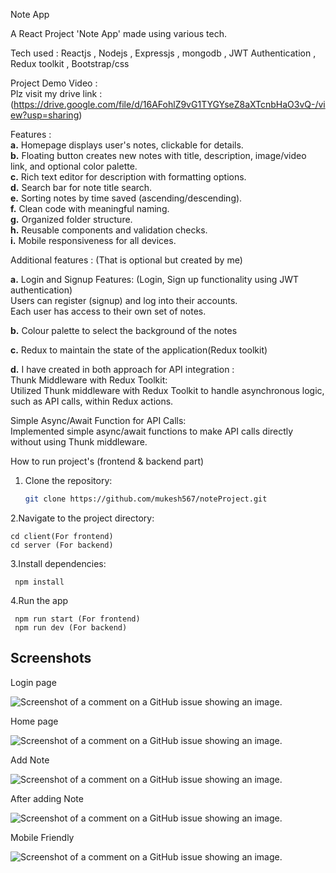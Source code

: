 Note App

A React Project 'Note App' made using various tech.  

Tech used : Reactjs , Nodejs , Expressjs , mongodb , JWT Authentication , Redux toolkit , Bootstrap/css  

Project Demo Video :   
Plz visit my drive link : (https://drive.google.com/file/d/16AFohlZ9vG1TYGYseZ8aXTcnbHaO3vQ-/view?usp=sharing)




Features :   
**a.**  Homepage displays user's notes, clickable for details.  
**b.** Floating button creates new notes with title, description, image/video link, and optional color palette.  
**c.** Rich text editor for description with formatting options.  
**d.** Search bar for note title search.  
**e.** Sorting notes by time saved (ascending/descending).  
**f.** Clean code with meaningful naming.  
**g.** Organized folder structure.  
**h.** Reusable components and validation checks.  
**i.** Mobile responsiveness for all devices.    

  


Additional features :  (That is optional but created by me)   

**a.**  Login and Signup Features: (Login, Sign up functionality using JWT authentication)  
        Users can register (signup) and log into their accounts.  
        Each user has access to their own set of notes.  
        
**b.** Colour palette to select the background of the notes  

**c.**  Redux to maintain the state of the application(Redux toolkit)  

**d.** I have created in both approach for API integration :   
  Thunk Middleware with Redux Toolkit:  
      Utilized Thunk middleware with Redux Toolkit to handle asynchronous logic, such as API calls, within Redux actions.  
    
  Simple Async/Await Function for API Calls:  
   Implemented simple async/await functions to make API calls directly without using Thunk middleware. 

  
   
How to run project's (frontend & backend part)  

1. Clone the repository:

   ```bash
   git clone https://github.com/mukesh567/noteProject.git

2.Navigate to the project directory:
    
    cd client(For frontend)  
    cd server (For backend)

3.Install dependencies:
   
     npm install

4.Run the app

     npm run start (For frontend)
     npm run dev (For backend)

    
## Screenshots

Login page  


![Screenshot of a comment on a GitHub issue showing an image.]( https://github.com/mukesh567/noteProject/blob/master/assets/loginsignup.png)   


Home page  


![Screenshot of a comment on a GitHub issue showing an image.]( https://github.com/mukesh567/noteProject/blob/master/assets/homepage.png)   


Add Note 


![Screenshot of a comment on a GitHub issue showing an image.](https://github.com/mukesh567/noteProject/blob/master/assets/addnote.png)   


After adding Note 


![Screenshot of a comment on a GitHub issue showing an image.]( https://github.com/mukesh567/noteProject/blob/master/assets/afteradd.png)   



Mobile Friendly  


![Screenshot of a comment on a GitHub issue showing an image.]( https://github.com/mukesh567/noteProject/blob/master/assets/responsive.png)    


